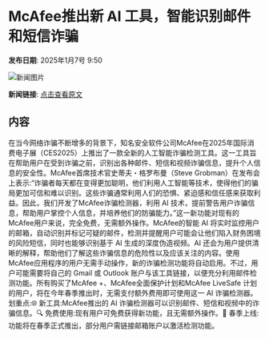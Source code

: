 # McAfee推出新 AI 工具，智能识别邮件和短信诈骗

**发布日期**: 2025年1月7号 9:50

![新闻图片](https://pic.chinaz.com/picmap/202005261146537033_14.jpg)

**新闻链接**: [点击查看原文](https://www.aibase.com/zh/news/14509)

## 内容

在当今网络诈骗不断增多的背景下，知名安全软件公司McAfee在2025年国际消费电子展（CES2025）上推出了一款全新的人工智能诈骗检测工具。这一工具旨在帮助用户在受到诈骗之前，识别出各种邮件、短信和视频诈骗信息，提升个人信息的安全性。McAfee首席技术官史蒂夫・格罗布曼（Steve Grobman）在发布会上表示:“诈骗者每天都在变得更加聪明，他们利用人工智能等技术，使得他们的骗局更加可信和难以识别。这些诈骗通常利用人们的恐惧、紧迫感和信任感来获取利益。因此，我们开发了McAfee诈骗检测器，利用 AI 技术，提前警告用户诈骗信息，帮助用户掌控个人信息，并培养他们的防骗能力。”这一新功能对现有的McAfee用户来说，完全免费，无需额外操作。McAfee的智能 AI 将实时监控用户的邮箱，自动识别并标记可疑的邮件，检测并提醒用户可能会让他们陷入财务困境的风险短信，同时也能够识别基于 AI 生成的深度伪造视频。AI 还会为用户提供清晰的解释，帮助他们了解这些诈骗信息的危险性以及应该关注的内容。使用McAfee应用程序的用户无需手动操作，新的诈骗检测功能将自动启用。不过，用户可能需要将自己的 Gmail 或 Outlook 账户与该工具链接，以便充分利用邮件检测功能。所有购买了McAfee +、McAfee全面保护计划和McAfee LiveSafe 计划的用户，将在今年春季推出时，无需支付额外费用即可使用这一 AI 诈骗检测器。划重点:🌐 新工具:McAfee推出的 AI 诈骗检测器可以识别邮件、短信和视频中的诈骗信息。🔍 免费使用:现有用户可免费获得新功能，且无需额外操作。📅 春季上线:功能将在春季正式推出，部分用户需链接邮箱账户以激活检测功能。
